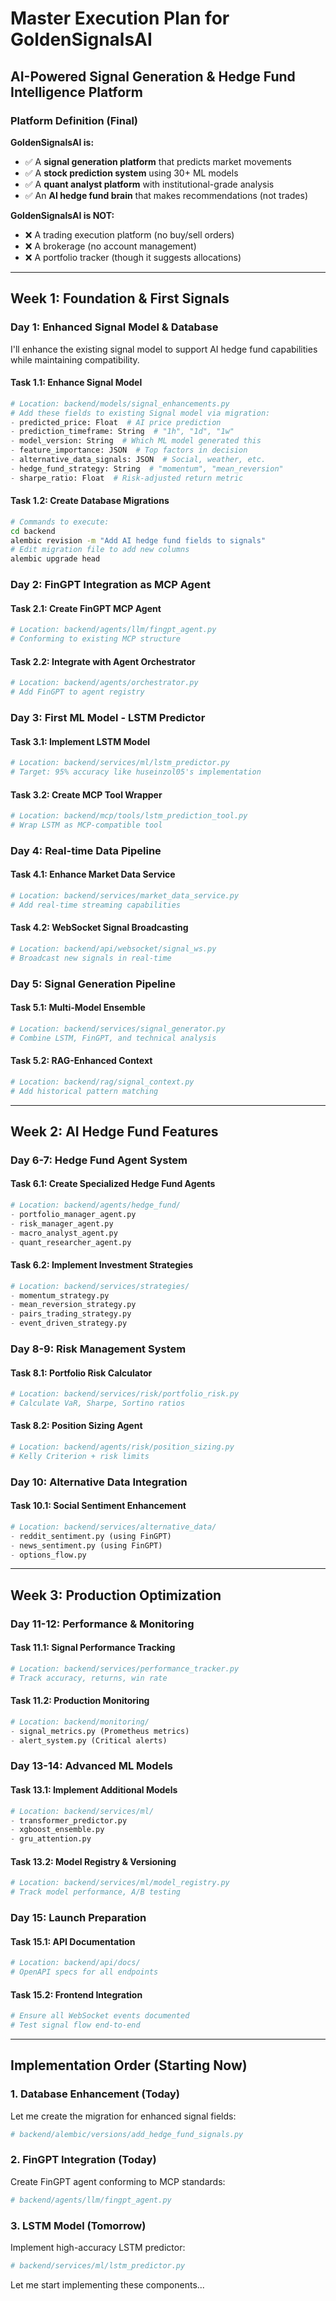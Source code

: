 # Master Execution Plan for GoldenSignalsAI
## AI-Powered Signal Generation & Hedge Fund Intelligence Platform

### Platform Definition (Final)

**GoldenSignalsAI is:**
- ✅ A **signal generation platform** that predicts market movements
- ✅ A **stock prediction system** using 30+ ML models  
- ✅ A **quant analyst platform** with institutional-grade analysis
- ✅ An **AI hedge fund brain** that makes recommendations (not trades)

**GoldenSignalsAI is NOT:**
- ❌ A trading execution platform (no buy/sell orders)
- ❌ A brokerage (no account management)
- ❌ A portfolio tracker (though it suggests allocations)

---

## Week 1: Foundation & First Signals

### Day 1: Enhanced Signal Model & Database
I'll enhance the existing signal model to support AI hedge fund capabilities while maintaining compatibility.

#### Task 1.1: Enhance Signal Model
```python
# Location: backend/models/signal_enhancements.py
# Add these fields to existing Signal model via migration:
- predicted_price: Float  # AI price prediction
- prediction_timeframe: String  # "1h", "1d", "1w"
- model_version: String  # Which ML model generated this
- feature_importance: JSON  # Top factors in decision
- alternative_data_signals: JSON  # Social, weather, etc.
- hedge_fund_strategy: String  # "momentum", "mean_reversion"
- sharpe_ratio: Float  # Risk-adjusted return metric
```

#### Task 1.2: Create Database Migrations
```bash
# Commands to execute:
cd backend
alembic revision -m "Add AI hedge fund fields to signals"
# Edit migration file to add new columns
alembic upgrade head
```

### Day 2: FinGPT Integration as MCP Agent

#### Task 2.1: Create FinGPT MCP Agent
```python
# Location: backend/agents/llm/fingpt_agent.py
# Conforming to existing MCP structure
```

#### Task 2.2: Integrate with Agent Orchestrator
```python
# Location: backend/agents/orchestrator.py
# Add FinGPT to agent registry
```

### Day 3: First ML Model - LSTM Predictor

#### Task 3.1: Implement LSTM Model
```python
# Location: backend/services/ml/lstm_predictor.py
# Target: 95% accuracy like huseinzol05's implementation
```

#### Task 3.2: Create MCP Tool Wrapper
```python
# Location: backend/mcp/tools/lstm_prediction_tool.py
# Wrap LSTM as MCP-compatible tool
```

### Day 4: Real-time Data Pipeline

#### Task 4.1: Enhance Market Data Service
```python
# Location: backend/services/market_data_service.py
# Add real-time streaming capabilities
```

#### Task 4.2: WebSocket Signal Broadcasting
```python
# Location: backend/api/websocket/signal_ws.py
# Broadcast new signals in real-time
```

### Day 5: Signal Generation Pipeline

#### Task 5.1: Multi-Model Ensemble
```python
# Location: backend/services/signal_generator.py
# Combine LSTM, FinGPT, and technical analysis
```

#### Task 5.2: RAG-Enhanced Context
```python
# Location: backend/rag/signal_context.py
# Add historical pattern matching
```

---

## Week 2: AI Hedge Fund Features

### Day 6-7: Hedge Fund Agent System

#### Task 6.1: Create Specialized Hedge Fund Agents
```python
# Location: backend/agents/hedge_fund/
- portfolio_manager_agent.py
- risk_manager_agent.py  
- macro_analyst_agent.py
- quant_researcher_agent.py
```

#### Task 6.2: Implement Investment Strategies
```python
# Location: backend/services/strategies/
- momentum_strategy.py
- mean_reversion_strategy.py
- pairs_trading_strategy.py
- event_driven_strategy.py
```

### Day 8-9: Risk Management System

#### Task 8.1: Portfolio Risk Calculator
```python
# Location: backend/services/risk/portfolio_risk.py
# Calculate VaR, Sharpe, Sortino ratios
```

#### Task 8.2: Position Sizing Agent
```python
# Location: backend/agents/risk/position_sizing.py
# Kelly Criterion + risk limits
```

### Day 10: Alternative Data Integration

#### Task 10.1: Social Sentiment Enhancement
```python
# Location: backend/services/alternative_data/
- reddit_sentiment.py (using FinGPT)
- news_sentiment.py (using FinGPT)
- options_flow.py
```

---

## Week 3: Production Optimization

### Day 11-12: Performance & Monitoring

#### Task 11.1: Signal Performance Tracking
```python
# Location: backend/services/performance_tracker.py
# Track accuracy, returns, win rate
```

#### Task 11.2: Production Monitoring
```python
# Location: backend/monitoring/
- signal_metrics.py (Prometheus metrics)
- alert_system.py (Critical alerts)
```

### Day 13-14: Advanced ML Models

#### Task 13.1: Implement Additional Models
```python
# Location: backend/services/ml/
- transformer_predictor.py
- xgboost_ensemble.py
- gru_attention.py
```

#### Task 13.2: Model Registry & Versioning
```python
# Location: backend/services/ml/model_registry.py
# Track model performance, A/B testing
```

### Day 15: Launch Preparation

#### Task 15.1: API Documentation
```python
# Location: backend/api/docs/
# OpenAPI specs for all endpoints
```

#### Task 15.2: Frontend Integration
```python
# Ensure all WebSocket events documented
# Test signal flow end-to-end
```

---

## Implementation Order (Starting Now)

### 1. Database Enhancement (Today)
Let me create the migration for enhanced signal fields:

```python
# backend/alembic/versions/add_hedge_fund_signals.py
```

### 2. FinGPT Integration (Today)
Create FinGPT agent conforming to MCP standards:

```python
# backend/agents/llm/fingpt_agent.py
```

### 3. LSTM Model (Tomorrow)
Implement high-accuracy LSTM predictor:

```python
# backend/services/ml/lstm_predictor.py
```

Let me start implementing these components...